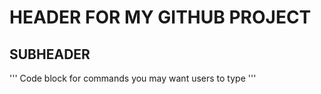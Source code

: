 # HEADER FOR MY GITHUB PROJECT

## SUBHEADER

'''
Code block for commands you may want users to type
'''
